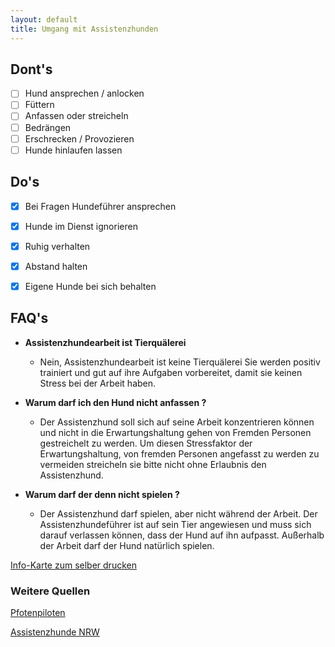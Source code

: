 ```yaml
---
layout: default
title: Umgang mit Assistenzhunden
---
```

## Dont's

* [ ] Hund ansprechen / anlocken
* [ ] Füttern
* [ ] Anfassen oder streicheln
* [ ] Bedrängen
* [ ] Erschrecken / Provozieren
* [ ] Hunde hinlaufen lassen

## Do's

* [X] Bei Fragen Hundeführer ansprechen
* [X] Hunde im Dienst ignorieren
* [X] Ruhig verhalten
* [X] Abstand halten
* [X] Eigene Hunde bei sich behalten


## FAQ's

* **Assistenzhundearbeit ist Tierquälerei**

  * Nein, Assistenzhundearbeit ist keine Tierquälerei
    Sie werden positiv trainiert und gut auf ihre Aufgaben vorbereitet, damit sie keinen Stress bei der Arbeit haben.
* **Warum darf ich den Hund nicht anfassen ?**

  * Der Assistenzhund soll sich auf seine Arbeit konzentrieren können und nicht in die Erwartungshaltung gehen von Fremden Personen gestreichelt zu werden. Um diesen Stressfaktor der Erwartungshaltung, von fremden Personen angefasst zu werden zu vermeiden streicheln sie bitte nicht ohne Erlaubnis den Assistenzhund.
* **Warum darf der denn nicht spielen ?**

  * Der Assistenzhund darf spielen, aber nicht während der Arbeit. Der Assistenzhundeführer ist auf sein Tier angewiesen und muss sich darauf verlassen können, dass der Hund auf ihn aufpasst.
    Außerhalb der Arbeit darf der Hund natürlich spielen.


[Info-Karte zum selber drucken](https://www.canva.com/design/DAEm-lCv7zo/WNt4UWirpg0qfGkXMSTEKw/view?utm_content=DAEm-lCv7zo&utm_campaign=designshare&utm_medium=link&utm_source=sharebuttonhttps:/)


### Weitere Quellen

[Pfotenpiloten](https://www.pfotenpiloten.org/https:/)

[Assistenzhunde NRW](https://www.assistenzhunde.nrw/https:/)
